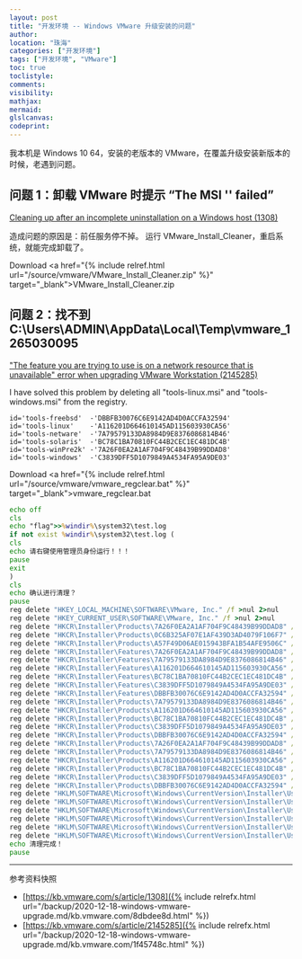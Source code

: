 ```yaml
---
layout: post
title: "开发环境 -- Windows VMware 升级安装的问题"
author:
location: "珠海"
categories: ["开发环境"]
tags: ["开发环境", "VMware"]
toc: true
toclistyle:
comments:
visibility:
mathjax:
mermaid:
glslcanvas:
codeprint:
---
```


我本机是 Windows 10 64，安装的老版本的 VMware，在覆盖升级安装新版本的时候，老遇到问题。


## 问题 1：卸载 VMware 时提示 “The MSI '' failed”

[Cleaning up after an incomplete uninstallation on a Windows host (1308)](https://kb.vmware.com/s/article/1308)

造成问题的原因是：前任服务停不掉。
运行 VMware_Install_Cleaner，重启系统，就能完成卸载了。

Download <a href="{% include relref.html url="/source/vmware/VMware_Install_Cleaner.zip" %}" target="_blank">VMware_Install_Cleaner.zip</a>


## 问题 2：找不到 C:\Users\ADMIN\AppData\Local\Temp\vmware_1265030095

["The feature you are trying to use is on a network resource that is unavailable" error when upgrading VMware Workstation (2145285)](https://kb.vmware.com/s/article/2145285)

I have solved this problem by deleting all "tools-linux.msi" and "tools-windows.msi" from the registry.

```
id='tools-freebsd'  -'DBBFB30076C6E9142AD4D0ACCFA32594'
id='tools-linux'    -'A116201D664610145AD115603930CA56'
id='tools-netware'  -'7A79579133DA8984D9E8376086814B46'
id='tools-solaris'  -'BC78C1BA70810FC44B2CEC1EC481DC4B'
id='tools-winPre2k' -'7A26F0EA2A1AF704F9C48439B99DDAD8'
id='tools-windows'  -'C3839DFF5D1079849A4534FA95A9DE03'
```

Download <a href="{% include relref.html url="/source/vmware/vmware_regclear.bat" %}" target="_blank">vmware_regclear.bat</a>

```bat
echo off
cls
echo "flag">>%windir%\system32\test.log
if not exist %windir%\system32\test.log (
cls
echo 请右键使用管理员身份运行！！！
pause
exit
)
cls
echo 确认进行清理？
pause
reg delete "HKEY_LOCAL_MACHINE\SOFTWARE\VMware, Inc." /f >nul 2>nul
reg delete "HKEY_CURRENT_USER\SOFTWARE\VMware, Inc." /f >nul 2>nul
reg delete "HKCR\Installer\Products\7A26F0EA2A1AF704F9C48439B99DDAD8" /f >nul 2>nul
reg delete "HKCR\Installer\Products\0C6B325AF07E1AF439D3AD4079F106F7" /f >nul 2>nul
reg delete "HKCR\Installer\Products\A57F49D06AE015943BFA1B54AFE9506C" /f >nul 2>nul
reg delete "HKCR\Installer\Features\7A26F0EA2A1AF704F9C48439B99DDAD8" /f >nul 2>nul
reg delete "HKCR\Installer\Features\7A79579133DA8984D9E8376086814B46" /f >nul 2>nul
reg delete "HKCR\Installer\Features\A116201D664610145AD115603930CA56" /f >nul 2>nul
reg delete "HKCR\Installer\Features\BC78C1BA70810FC44B2CEC1EC481DC4B" /f >nul 2>nul
reg delete "HKCR\Installer\Features\C3839DFF5D1079849A4534FA95A9DE03" /f >nul 2>nul
reg delete "HKCR\Installer\Features\DBBFB30076C6E9142AD4D0ACCFA32594" /f >nul 2>nul
reg delete "HKCR\Installer\Products\7A79579133DA8984D9E8376086814B46" /f >nul 2>nul
reg delete "HKCR\Installer\Products\A116201D664610145AD115603930CA56" /f >nul 2>nul
reg delete "HKCR\Installer\Products\BC78C1BA70810FC44B2CEC1EC481DC4B" /f >nul 2>nul
reg delete "HKCR\Installer\Products\C3839DFF5D1079849A4534FA95A9DE03" /f >nul 2>nul
reg delete "HKCR\Installer\Products\DBBFB30076C6E9142AD4D0ACCFA32594" /f >nul 2>nul
reg delete "HKCR\Installer\Products\7A26F0EA2A1AF704F9C48439B99DDAD8" /f >nul 2>nul
reg delete "HKCR\Installer\Products\7A79579133DA8984D9E8376086814B46" /f >nul 2>nul
reg delete "HKCR\Installer\Products\A116201D664610145AD115603930CA56" /f >nul 2>nul
reg delete "HKCR\Installer\Products\BC78C1BA70810FC44B2CEC1EC481DC4B" /f >nul 2>nul
reg delete "HKCR\Installer\Products\C3839DFF5D1079849A4534FA95A9DE03" /f >nul 2>nul
reg delete "HKCR\Installer\Products\DBBFB30076C6E9142AD4D0ACCFA32594" /f >nul 2>nul
reg delete "HKLM\SOFTWARE\Microsoft\Windows\CurrentVersion\Installer\UserData\S-1-5-18\Products\7A26F0EA2A1AF704F9C48439B99DDAD8" /f >nul 2>nul
reg delete "HKLM\SOFTWARE\Microsoft\Windows\CurrentVersion\Installer\UserData\S-1-5-18\Products\7A79579133DA8984D9E8376086814B46" /f >nul 2>nul
reg delete "HKLM\SOFTWARE\Microsoft\Windows\CurrentVersion\Installer\UserData\S-1-5-18\Products\A116201D664610145AD115603930CA56" /f >nul 2>nul
reg delete "HKLM\SOFTWARE\Microsoft\Windows\CurrentVersion\Installer\UserData\S-1-5-18\Products\BC78C1BA70810FC44B2CEC1EC481DC4B" /f >nul 2>nul
reg delete "HKLM\SOFTWARE\Microsoft\Windows\CurrentVersion\Installer\UserData\S-1-5-18\Products\C3839DFF5D1079849A4534FA95A9DE03" /f >nul 2>nul
reg delete "HKLM\SOFTWARE\Microsoft\Windows\CurrentVersion\Installer\UserData\S-1-5-18\Products\DBBFB30076C6E9142AD4D0ACCFA32594" /f >nul 2>nul
echo 清理完成！
pause
```

<hr class='reviewline'/>
<p class='reviewtip'><script type='text/javascript' src='{% include relref.html url="/assets/reviewjs/blogs/2020-12-18-windows-vmware-upgrade.md.js" %}'></script></p>
<font class='ref_snapshot'>参考资料快照</font>

- [https://kb.vmware.com/s/article/1308]({% include relrefx.html url="/backup/2020-12-18-windows-vmware-upgrade.md/kb.vmware.com/8dbdee8d.html" %})
- [https://kb.vmware.com/s/article/2145285]({% include relrefx.html url="/backup/2020-12-18-windows-vmware-upgrade.md/kb.vmware.com/1f45748c.html" %})
